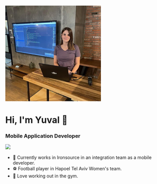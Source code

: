 ![Yuval Shalom](https://raw.githubusercontent.com/yuvalysh0/yuvalysh0/main/profilePic.png)

# Hi, I'm Yuval 👋
### Mobile Application Developer
![](https://komarev.com/ghpvc/?username=yuvalysh0&color=ff69b4&style=for-the-badge)

- 👀 Currently works in Ironsource in an integration team as a mobile developer.
- ⚽  Football player in Hapoel Tel Aviv Women's team.
- 💪 Love working out in the gym.
